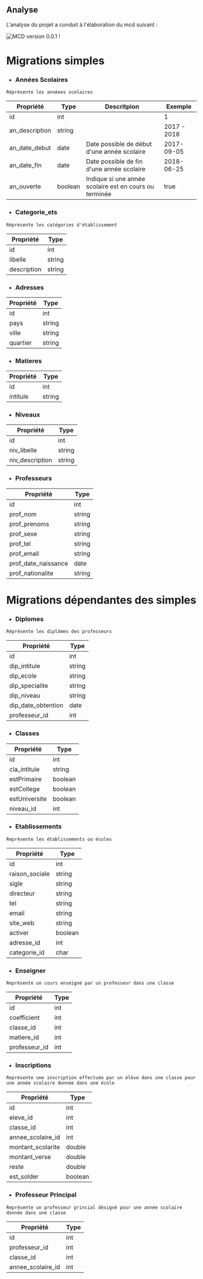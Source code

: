 ## Analyse
L'analyse du projet a conduit à l'élaboration du mcd suivant :

![MCD version 0.0.1 !](screenshoots_&_pics/mcd-afrischool.jpg "Notre premier mcd")

# Migrations simples

- ### Années Scolaires

~~~~
Réprésente les annéees scolaires
~~~~
Propriété|Type|Descritpion|Exemple
----------|----|-----------|-------
id|int| |1
an_description|string| | 2017 - 2018
an_date_debut|date|Date possible de début d'une année scolaire|2017-09-05
an_date_fin|date|Date possible de fin d'une année scolaire|2018-06-25
an_ouverte|boolean|Indique si une année scolaire est en cours ou terminée|true

- ### Categorie_ets

~~~~
Réprésente les catégories d'établissement
~~~~
Propriété|Type
----------|----
id|int
libelle|string
description|string

- ### Adresses 

Propriété|Type
----------|----
id|int
pays|string
ville|string
quartier|string

- ### Matieres

Propriété|Type
----------|----
id|int
intitule|string

- ### Niveaux

Propriété|Type
----------|----
id|int
niv_libelle|string
niv_description|string

- ### Professeurs

Propriété|Type
----------|----
id|int
prof_nom|string
prof_prenoms|string
prof_sexe|string
prof_tel|string
prof_email|string
prof_date_naissance|date
prof_nationalite|string


# Migrations dépendantes des simples

- ### Diplomes

~~~~
Réprésente les diplômes des professeurs
~~~~
Propriété|Type
----------|----
id|int
dip_intitule|string
dip_ecole|string
dip_specialite|string
dip_niveau|string
dip_date_obtention|date
professeur_id|int

- ### Classes

Propriété|Type
----------|----
id|int
cla_intitule|string
estPrimaire|boolean
estCollege|boolean
estUniversite|boolean
niveau_id|int

- ### Etablissements

~~~~
Représente les établissements ou écoles
~~~~
Propriété|Type
----------|----
id|int
raison_sociale|string
sigle|string
directeur|string
tel|string
email|string
site_web|string
activer|boolean
adresse_id|int
categorie_id|char

- ### Enseigner
~~~~
Représente un cours enseigné par un professeur dans une classe
~~~~
Propriété|Type
----------|----
id|int
coefficient|int
classe_id|int
matiere_id|int
professeur_id|int

- ### Inscriptions
~~~~
Représente une inscription effectuée par un élève dans une classe pour une année scolaire donnée dans une école
~~~~
Propriété|Type
----------|----
id|int
eleve_id|int
classe_id|int
annee_scolaire_id|int
montant_scolarite|double
montant_verse|double
reste|double
est_solder|boolean

- ### Professeur Principal
~~~~
Représente un professeur princial désigné pour une année scolaire donnée dans une classe
~~~~
Propriété|Type
----------|----
id|int
professeur_id|int
classe_id|int
annee_scolaire_id|int
